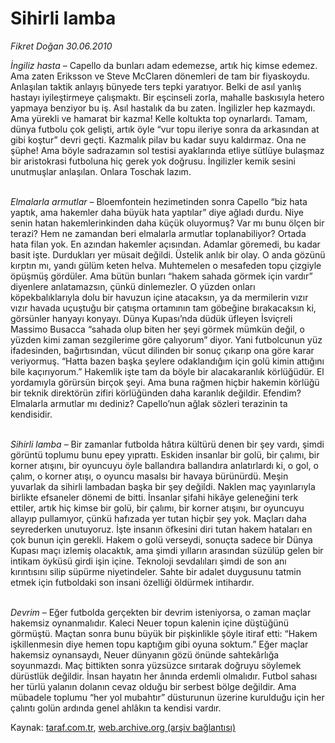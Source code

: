 # Sihirli lamba

*Fikret Doğan 30.06.2010*

<div class="yazi"><p><i>İngiliz hasta</i> – Capello da bunları adam edemezse, artık hiç kimse edemez. Ama zaten Eriksson ve Steve McClaren dönemleri de tam bir fiyaskoydu. Anlaşılan taktik anlayış bünyede ters tepki yaratıyor. Belki de asıl yanlış hastayı iyileştirmeye çalışmaktı. Bir eşcinseli zorla, mahalle baskısıyla hetero yapmaya benziyor bu iş. Asıl hastalık da bu zaten. İngilizler hep kazmaydı. Ama yürekli ve hamarat bir kazma! Kelle koltukta top oynarlardı. Tamam, dünya futbolu çok gelişti, artık öyle “vur topu ileriye sonra da arkasından at gibi koştur” devri geçti. Kazmalık pilav bu kadar suyu kaldırmaz. Ona ne şüphe! Ama böyle sadrazamın sol testisi ayaklarında etliye sütlüye bulaşmaz bir aristokrasi futboluna hiç gerek yok doğrusu. İngilizler kemik sesini unutmuşlar anlaşılan. Onlara Toschak lazım.</p>
<p><i><br/>Elmalarla armutlar</i> – Bloemfontein hezimetinden sonra Capello “biz hata yaptık, ama hakemler daha büyük hata yaptılar” diye ağladı durdu. Niye senin hatan hakemlerinkinden daha küçük oluyormuş? Var mı bunu ölçen bir terazi? Hem ne zamandan beri elmalarla armutlar toplanabiliyor? Ortada hata filan yok. En azından hakemler açısından. Adamlar göremedi, bu kadar basit işte. Durdukları yer müsait değildi. Üstelik anlık bir olay. O anda gözünü kırptın mı, yandı gülüm keten helva. Muhtemelen o mesafeden topu çizgiyle öpüşmüş gördüler. Ama bütün bunları “hakem sahada görmek için vardır” diyenlere anlatamazsın, çünkü dinlemezler. O yüzden onları köpekbalıklarıyla dolu bir havuzun içine atacaksın, ya da mermilerin vızır vızır havada uçuştuğu bir çatışma ortamının tam göbeğine bırakacaksın ki, görsünler hanyayı konyayı. Dünya Kupası’nda düdük üfleyen İsviçreli Massimo Busacca “sahada olup biten her şeyi görmek mümkün değil, o yüzden kimi zaman sezgilerime göre çalıyorum” diyor. Yani futbolcunun yüz ifadesinden, bağırtısından, vücut dilinden bir sonuç çıkarıp ona göre karar veriyormuş. “Hatta bazen başka şeylere odaklandığım için golü kimin attığını bile kaçırıyorum.” Hakemlik işte tam da böyle bir alacakaranlık körlüğüdür. El yordamıyla görürsün birçok şeyi. Ama buna rağmen hiçbir hakemin körlüğü bir teknik direktörün zifiri körlüğünden daha karanlık değildir. Efendim? Elmalarla armutlar mı dediniz? Capello’nun ağlak sözleri terazinin ta kendisidir.</p>
<p><i><br/>Sihirli lamba</i> – Bir zamanlar futbolda hâtıra kültürü denen bir şey vardı, şimdi görüntü toplumu bunu epey yıprattı. Eskiden insanlar bir golü, bir çalımı, bir korner atışını, bir oyuncuyu öyle ballandıra ballandıra anlatırlardı ki, o gol, o çalım, o korner atışı, o oyuncu masalsı bir havaya bürünürdü. Meşin yuvarlak da sihirli lambadan başka bir şey değildi. Naklen maç yayınlarıyla birlikte efsaneler dönemi de bitti. İnsanlar şifahi hikâye geleneğini terk ettiler, artık hiç kimse bir golü, bir çalımı, bir korner atışını, bır oyuncuyu allayıp pullamıyor, çünkü hafızada yer tutan hiçbir şey yok. Maçları daha seyrederken unutuyoruz. İşte insanın öfkesini diri tutan hakem hataları en çok bunun için gerekli. Hakem o golü verseydi, sonuçta sadece bir Dünya Kupası maçı izlemiş olacaktık, ama şimdi yılların arasından süzülüp gelen bir intikam öyküsü girdi işin içine. Teknoloji sevdalıları şimdi de son anı kırıntısını silip süpürme niyetindeler. Sahte bir adalet duygusunu tatmin etmek için futboldaki son insani özelliği öldürmek intihardır.</p>
<p><i><br/>Devrim</i> – Eğer futbolda gerçekten bir devrim isteniyorsa, o zaman maçlar hakemsiz oynanmalıdır. Kaleci Neuer topun kalenin içine düştüğünü görmüştü. Maçtan sonra bunu büyük bir pişkinlikle şöyle itiraf etti: “Hakem işkillenmesin diye hemen topu kaptığım gibi oyuna soktum.” Eğer maçlar hakemsiz oynansaydı, Neuer dünyanın gözü önünde sahtekârlığa soyunmazdı. Maç bittikten sonra yüzsüzce sırıtarak doğruyu söylemek dürüstlük değildir. İnsan hayatın her ânında erdemli olmalıdır. Futbol sahası her türlü yalanın dolanın cevaz olduğu bir serbest bölge değildir. Ama mübadele toplumu “her yol mubahtır” düsturunun üzerine kurulduğu için her çalıntı golün ardında genel ahlâkın ta kendisi vardır.</p></div>

Kaynak: [taraf.com.tr](http://www.taraf.com.tr:80/fikret-dogan/makale-sihirli-lamba.htm), [web.archive.org (arşiv bağlantısı)](http://web.archive.org/web/20100702023248/http://www.taraf.com.tr:80/fikret-dogan/makale-sihirli-lamba.htm)
